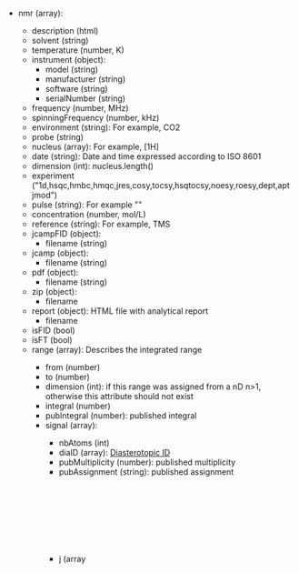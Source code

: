 - nmr (array<object>):
  - description (html)
  - solvent (string)
  - temperature (number, K)
  - instrument (object):
    - model (string)
    - manufacturer (string)
    - software (string)
    - serialNumber (string)
  - frequency (number, MHz)
  - spinningFrequency (number, kHz)
  - environment (string): For example, CO2
  - probe (string)
  - nucleus (array<string>): For example, [1H]
  - date (string): Date and time expressed according to ISO 8601
  - dimension (int): nucleus.length()
  - experiment ("1d,hsqc,hmbc,hmqc,jres,cosy,tocsy,hsqtocsy,noesy,roesy,dept,aptjmod")
  - pulse (string): For example "<zg>"
  - concentration (number, mol/L)
  - reference (string): For example, TMS
  - jcampFID (object):
    - filename (string)
  - jcamp (object):
    - filename (string)
  - pdf (object):
    - filename (string)
  - zip (object):
    - filename
  - report (object): HTML file with analytical report
    - filename
  - isFID (bool)
  - isFT (bool)
  - range (array<object>): Describes the integrated range
    - from (number)
    - to (number)
    - dimension (int): if this range was assigned from a nD n>1, otherwise this attribute should not exist
    - integral (number)
    - pubIntegral (number): published integral
    - signal (array<object>):
      - nbAtoms (int)
      - diaID (array): [Diasterotopic ID](http://www.cheminfo.org/?viewURL=https%3A%2F%2Fcouch.cheminfo.org%2Fcheminfo-public%2F45874b6300d148da891252f6263c62ae%2Fview.json&loadversion=true&fillsearch=Diastereotopic+IDs)
      - pubMultiplicity (number): published multiplicity
      - pubAssignment (string): published assignment
      - j (array<object>):
        - diaID (array): [Diasterotopic ID](http://www.cheminfo.org/?viewURL=https%3A%2F%2Fcouch.cheminfo.org%2Fcheminfo-public%2F45874b6300d148da891252f6263c62ae%2Fview.json&loadversion=true&fillsearch=Diastereotopic+IDs)
        - multiplicity("d,t,q,p,pent,quint,sext,hex,sept,hept,oct,non"): p = pent = quint, sext = hex, sept=hept
        - coupling (number, Hz)
        - distance ()
      - peak (array<object>):
        - x (number, ppm): chemical shift
        - y (number): relative height
        - width (number, Hz)
      - kind ("solvent,impurity,reference,standard,P1,P2,P3"): By default empty and a real assignment. For integration "solvent", "reference", "impurity" and "standard" do not count.
      - relability (number, %): Between 0 and 100, used for automatic assignment
      - remark (HTML)
      - statistics (object): Used when predicting for HOSE code database
        - std (number)
        - average (number)
        - min (number)
        - max (number)
